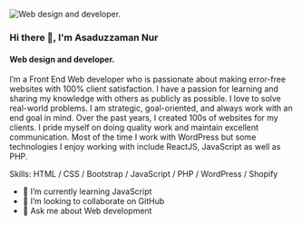 ![Web design and developer.](https://scontent.fjsr3-1.fna.fbcdn.net/v/t39.30808-6/280306286_511221347361718_2324801218114696074_n.jpg?_nc_cat=110&ccb=1-6&_nc_sid=e3f864&_nc_eui2=AeHRgzWW4nvmtMBOjoiUUfWmSSlSK8VAXkRJKVIrxUBeRGydDlo4v6laR_oxnANPjAGEr7Ag_t8QQAYjFhgPnMW2&_nc_ohc=-GrhHHV-JAQAX9g1C4B&_nc_ht=scontent.fjsr3-1.fna&oh=00_AT8lSQynxAHstWWIGvScGxY2ghjP2F4J0GEN5ehYNTuPQQ&oe=627E6FE6)


### Hi there 👋, I'm Asaduzzaman Nur
#### Web design and developer.


I’m a Front End Web developer who is passionate about making error-free websites with 100% client satisfaction. I have a passion for learning and sharing my knowledge with others as publicly as possible. I love to solve real-world problems. I am strategic, goal-oriented, and always work with an end goal in mind. Over the past years, I created 100s of websites for my clients. I pride myself on doing quality work and maintain excellent communication. Most of the time I work with WordPress but some technologies I enjoy working with include ReactJS, JavaScript as well as PHP.

Skills:  HTML / CSS / Bootstrap / JavaScript / PHP / WordPress / Shopify 

- 🌱 I’m currently learning JavaScript  
- 👯 I’m looking to collaborate on GitHub 
- 💬 Ask me about Web development 




